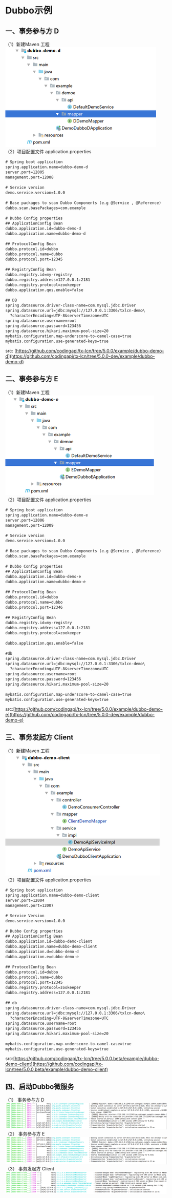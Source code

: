 # Dubbo示例

## 一、事务参与方 D
（1）新建Maven 工程  
![maven project](img/maven-d.png)  
（2）项目配置文件 application.properties
```properties
# Spring boot application
spring.application.name=dubbo-demo-d
server.port=12005
management.port=12008

# Service version
demo.service.version=1.0.0

# Base packages to scan Dubbo Components (e.g @Service , @Reference)
dubbo.scan.basePackages=com.example

# Dubbo Config properties
## ApplicationConfig Bean
dubbo.application.id=dubbo-demo-d
dubbo.application.name=dubbo-demo-d

## ProtocolConfig Bean
dubbo.protocol.id=dubbo
dubbo.protocol.name=dubbo
dubbo.protocol.port=12345

## RegistryConfig Bean
dubbo.registry.id=my-registry
dubbo.registry.address=127.0.0.1:2181
dubbo.registry.protocol=zookeeper
dubbo.application.qos.enable=false

## DB
spring.datasource.driver-class-name=com.mysql.jdbc.Driver
spring.datasource.url=jdbc:mysql://127.0.0.1:3306/txlcn-demo\
  ?characterEncoding=UTF-8&serverTimezone=UTC
spring.datasource.username=root
spring.datasource.password=123456
spring.datasource.hikari.maximum-pool-size=20
mybatis.configuration.map-underscore-to-camel-case=true
mybatis.configuration.use-generated-keys=true
```
src: [https://github.com/codingapi/tx-lcn/tree/5.0.0/example/dubbo-demo-d](https://github.com/codingapi/tx-lcn/tree/5.0.0-dev/example/dubbo-demo-d)  

## 二、事务参与方 E
（1）新建Maven 工程  
![maven project](img/maven-e.png)  
（2）项目配置文件 application.properties
```properties
# Spring boot application
spring.application.name=dubbo-demo-e
server.port=12006
management.port=12009

# Service version
demo.service.version=1.0.0

# Base packages to scan Dubbo Components (e.g @Service , @Reference)
dubbo.scan.basePackages=com.example

# Dubbo Config properties
## ApplicationConfig Bean
dubbo.application.id=dubbo-demo-e
dubbo.application.name=dubbo-demo-e

## ProtocolConfig Bean
dubbo.protocol.id=dubbo
dubbo.protocol.name=dubbo
dubbo.protocol.port=12346

## RegistryConfig Bean
dubbo.registry.id=my-registry
dubbo.registry.address=127.0.0.1:2181
dubbo.registry.protocol=zookeeper

dubbo.application.qos.enable=false

#db
spring.datasource.driver-class-name=com.mysql.jdbc.Driver
spring.datasource.url=jdbc:mysql://127.0.0.1:3306/txlcn-demo\
  ?characterEncoding=UTF-8&serverTimezone=UTC
spring.datasource.username=root
spring.datasource.password=123456
spring.datasource.hikari.maximum-pool-size=20

mybatis.configuration.map-underscore-to-camel-case=true
mybatis.configuration.use-generated-keys=true

```
src:[https://github.com/codingapi/tx-lcn/tree/5.0.0/example/dubbo-demo-e](https://github.com/codingapi/tx-lcn/tree/5.0.0-dev/example/dubbo-demo-e)  

## 三、事务发起方 Client
（1）新建Maven 工程  
![maven project](img/maven.png)  
（2）项目配置文件 application.properties
```properties
# Spring boot application
spring.application.name=dubbo-demo-client
server.port=12004
management.port=12007

# Service Version
demo.service.version=1.0.0

# Dubbo Config properties
## ApplicationConfig Bean
dubbo.application.id=dubbo-demo-client
dubbo.application.name=dubbo-demo-client
dubbo.application.d=dubbo-demo-d
dubbo.application.e=dubbo-demo-e

## ProtocolConfig Bean
dubbo.protocol.id=dubbo
dubbo.protocol.name=dubbo
dubbo.protocol.port=12345
dubbo.registry.protocol=zookeeper
dubbo.registry.address=127.0.0.1:2181

## db
spring.datasource.driver-class-name=com.mysql.jdbc.Driver
spring.datasource.url=jdbc:mysql://127.0.0.1:3306/txlcn-demo\
  ?characterEncoding=UTF-8&serverTimezone=UTC
spring.datasource.username=root
spring.datasource.password=123456
spring.datasource.hikari.maximum-pool-size=20

mybatis.configuration.map-underscore-to-camel-case=true
mybatis.configuration.use-generated-keys=true
```
src:[https://github.com/codingapi/tx-lcn/tree/5.0.0.beta/example/dubbo-demo-client](https://github.com/codingapi/tx-lcn/tree/5.0.0.beta/example/dubbo-demo-client)  

## 四、启动Dubbo微服务
（1） 事务参与方 D  
![dubbo-d](img/dubbo-d.png)
（2） 事务参与方 E  
![dubbo-e](img/dubbo-e.png)
（3） 事务发起方 Client  
![dubbo-client](img/dubbo-client.png)
